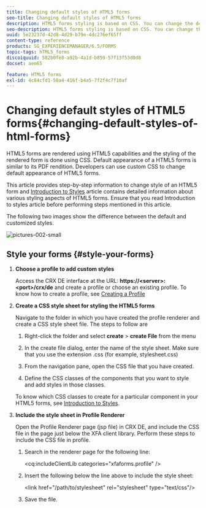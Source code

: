 ```yaml
---
title: Changing default styles of HTML5 forms
seo-title: Changing default styles of HTML5 forms
description: HTML5 forms styling is based on CSS. You can change the default styles of the form.
seo-description: HTML5 forms styling is based on CSS. You can change the default styles of the form.
uuid: 5e23237d-42d8-4d29-b79e-4dc276ef65ff
content-type: reference
products: SG_EXPERIENCEMANAGER/6.5/FORMS
topic-tags: hTML5_forms
discoiquuid: 582b0fe8-a92b-4a1d-b859-57f13f53d0d8
docset: aem65

feature: HTML5 forms
exl-id: 4c84cfd1-50a4-416f-b4a5-7f2f4c7f10af
---
```

# Changing default styles of HTML5 forms{#changing-default-styles-of-html-forms}

HTML5 forms are rendered using HTML5 capabilities and the styling of the rendered form is done using CSS. Default appearance of a HTML5 forms is similar to its PDF rendition. Developers can use custom CSS to change default appearance of HTML5 forms.

This article provides step-by-step information to change style of an HTML5 form and [Introduction to Styles](/help/forms/using/css-styles.md) article contains detailed information about various styling aspects of HTML5 forms. Ensure that you read Introduction to styles article before performing steps mentioned in this article.

The following two images show the difference between the default and customized styles.

![pictures-002-small](assets/pictures-002-small.png)

## Style your forms {#style-your-forms}

1. **Choose a profile to add custom styles**

   Access the CRX DE interface at the URL: **https://&lt;server&gt;:&lt;port&gt;/crx/de** and create a profile or choose an existing profile. To know how to create a profile, see [Creating a Profile](/help/forms/using/custom-profile.md)

1. **Create a CSS style sheet for styling the HTML5 forms**

   Navigate to the folder in which you have created the profile renderer and create a CSS style sheet file. The steps to follow are

    1. Right-click the folder and select **create** &gt; **create File** from the menu

    1. In the create file dialog, enter the name of the style sheet. Make sure that you use the extension .css (for example, stylesheet.css)
    1. From the navigation pane, open the CSS file that you have created.
    1. Define the CSS classes of the components that you want to style and add styles in those classes.

   To know which CSS classes to create for a particular component in your HTML5 forms, see [Introduction to Styles](/help/forms/using/css-styles.md).

1. **Include the style sheet in Profile Renderer**

   Open the Profile Renderer page (jsp file) in CRX DE, and include the CSS file in the page just below the XFA client library. Perform these steps to include the CSS file in profile.

    1. Search in the renderer page for the following line:

       &lt;cq:includeClientLib categories="xfaforms.profile" /&gt;

    1. Insert the following below the line above to include the style sheet:

       &lt;link href="/path/to/stylesheet" rel="stylesheet" type="text/css"/&gt;

    1. Save the file.
